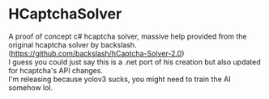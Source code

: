 # HCaptchaSolver
 A proof of concept c# hcaptcha solver, massive help provided from the original hcaptcha solver by backslash. (https://github.com/backslash/hCaptcha-Solver-2.0) <br >
 I guess you could just say this is a .net port of his creation but also updated for hcaptcha's API changes. <br >
 I'm releasing because yolov3 sucks, you might need to train the AI somehow lol.
